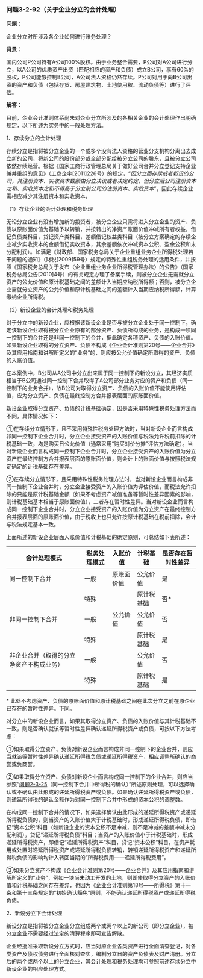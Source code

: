 ### 问题3-2-92（关于企业分立的会计处理）

**问题：**

企业分立时所涉及各企业如何进行账务处理？

**背景：**

国内公司P公司持有A公司100%股权。由于业务整合需要，P公司对A公司进行分立，以A公司的优质资产出资（匹配相应的资产和负债）成立B公司，享有60%的股权，P公司能够控制B公司，A公司法人资格仍然存续。P公司对用于向B公司出资的资产和负债（包括存货、房屋建筑物、土地使用权、流动负债等）进行了评估。

**解答：**

目前，企业会计准则体系尚未对企业分立所涉及的各相关企业的会计处理作出明确规定，以下所述为实务中的一般处理方法。

1、存续分立的会计处理

存续分立是指将被分立企业的一个或多个没有法人资格的营业分支机构分离出去成立新的公司，将新公司的股份部分或全部分配给被分立公司的股东，且被分立公司依然存续经营。根据《国家工商行政管理总局关于做好公司合并分立登记支持企业兼并重组的意见》（工商企字[2011]226号）的规定，“*因分立而存续或者新设的公司，其注册资本、实收资本数额由分立决议或者决定约定，但分立后公司注册资本之和、实收资本之和不得高于分立前公司的注册资本、实收资本*”，因此存续企业需相应减少其注册资本和实收资本。

（1）存续企业的会计处理和税务处理

无论分立企业有没有增加新的投资者，被分立企业只需将进入分立企业的资产、负债以原账面价值为基础予以转销，并按转出的净资产账面价值冲减所有者权益，借记负债类科目，贷记资产类科目，差额借记权益类科目（按分立方案确定的存续企业减少实收资本的金额借记实收资本，其余差额依次冲减资本公积、盈余公积和未分配利润）。如满足《财政部、国家税务总局关于企业重组业务企业所得税处理若干问题的通知》（财税[2009]59号）规定的特殊性重组税务处理的适用条件，并按照《国家税务总局关于发布〈企业重组业务企业所得税管理办法〉的公告》（国家税务总局公告[2010]4号）的有关规定办理了备案手续，则被分立企业无需就分立资产的公允价值和原计税基础之间的差额计入当期应纳税所得额；否则，被分立企业需就分立资产的公允价值和原计税基础之间的差额计入当期应纳税所得额，计算缴纳企业所得税。

（2）新设企业的会计处理和税务处理

对于分立中的新设企业，应根据该新设企业是否与被分立企业处于同一控制下，确定该新设企业取得被分立企业原有的部分资产、负债所构成的业务，是构成一项同一控制下的合并还是非同一控制下的合并，据此确定各项资产、负债的入账价值。如果新设企业取得的分立资产、负债不构成《企业会计准则第20号——企业合并》及其应用指南和讲解所定义的“业务”的，则应按公允价值确定所取得的资产、负债的入账价值。

在本案例中，B公司从A公司中分立出来属于同一控制下的新设分立，其经济实质相当于B公司通过同一控制下合并取得了A公司部分业务对应的资产和负债（同一控制下的业务合并），故B公司对取得分立资产、负债的入账价值不能使用评估值，应为分立资产、负债在最终控制方合并报表层面的原账面价值。

新设企业取得分立资产、负债的计税基础确定，因是否采用特殊性税务处理方法而不同，具体情况如下：

①在存续分立情形下，且不采用特殊性税务处理方法时，当对新设企业而言构成非同一控制下企业合并时，分立企业接受资产的入账价值与税法允许税前扣除的计税基础一致，均是购买日公允价值（通常采用“购买对价分摊”评估方法确定）。当对新设企业而言构成同一控制下企业合并时，分立企业接受资产的入账价值为分立资产在最终控制方合并报表层面的原账面价值，则会计上的账面价值与按照税法规定确定的计税基础存在差异。

②在存续分立情形下，且采用特殊性税务处理方法时，当对新设企业而言构成非同一控制下企业合并时，分立企业接受资产的入账价值为评估价值，而税法允许扣除的只能是原计税基础金额（如果不考虑资产减值准备等暂时性差异因素的影响，则计税基础基本相当于原账面价值），二者存在暂时性差异。当对新设企业而言构成同一控制下企业合并时，分立企业接受资产的入账价值为分立资产在最终控制方合并报表层面的原账面价值，由于税收上也只允许按原计税基础在税前扣除，会计与税法规定基本一致。

上面所述的新设企业层面入账价值和计税基础的确定原则，可总结如下表所述：

| **会计处理模式**                         | **税务处理模式** | **入账价值** | **计税基础** | **是否存在暂时性差异** |
|------------------------------------------|------------------|--------------|--------------|------------------------|
| 同一控制下合并                           | 一般             | 原账面价值   | 公允价值     | 是                     |
|                                          | 特殊             |              | 原计税基础   | 否\*                   |
| 非同一控制下合并                         | 一般             | 公允价值     | 公允价值     | 否                     |
|                                          | 特殊             |              | 原计税基础   | 是                     |
| 非企业合并（取得的分立净资产不构成业务） | 一般             |              | 公允价值     | 否                     |
|                                          | 特殊             |              | 原计税基础   | 是                     |

\*
此处不考虑资产、负债的原账面价值和原计税基础之间在此次分立之前在原企业已存在的暂时性差异。下同。

对分立中的新设企业而言，如果其取得分立资产、负债的入账价值与其计税基础不一致，则是否确认就该等暂时性差异确认递延所得税资产或负债，可按以下方法考虑：

①如果取得分立资产、负债对新设企业而言构成非同一控制下的企业合并，则应当就该等暂时性差异确认递延所得税负债或递延所得税资产，相应调整所确认的商誉或负商誉。

②如果取得分立资产、负债对新设企业而言构成同一控制下的企业合并，则应当参照“[问题2-3-25](#问题2-3-25同一控制下合并中所得税的确认)（同一控制下合并中所得税的确认）”所述原则处理，可以选择确认或不确认由此形成的递延所得税资产或负债。如果确认递延所得税资产或负债，则递延所得税的确认金额作为对同一控制下合并中形成的资本公积的调整数。

在构成同一控制下合并的情况下，如果选择确认由此形成的递延所得税资产或递延所得税负债的，则当资产的入账价值大于计税基础时，形成递延所得税负债，即借记“资本公积”科目（如新设企业的资本公积不足冲减，则不足冲减的差额冲减未分配利润），贷记“递延所得税负债”科目；当资产的入账价值小于计税基础时，形成递延所得税资产，即借记“递延所得税资产”科目，贷记“资本公积”科目。在资产耗用或处置时递延所得税资产或递延所得税负债转销，转销递延所得税资产和递延所得税负债的影响均计入转回当期的“所得税费用——递延所得税费用”。

③如果分立资产不构成《企业会计准则第20号——企业合并》及其应用指南和讲解所定义的“业务”，例如一块尚未动工开发的土地，则即使取得分立资产的入账价值和计税基础之间存在差异，也因为《企业会计准则第18号——所得税》第十一条和第十三条规定的“初始确认豁免”原则，不能确认递延所得税资产或递延所得税负债。

2、新设分立下会计处理

新设分立是指将被分立企业分立组成两个或两个以上的新公司（即分立企业），被分立企业不需要经过法定的清算程序即可宣告解散。

企业经批准采取新设分立方式时，应当对原企业各类资产进行全面清查登记，对各类资产及债权债务进行全面核对查实，编制分立日的资产负债表及财产清册。分立后的两个或两个以上的分立企业，其会计处理和税务处理均可参照前述存续分立中新设企业的相应处理方式。
